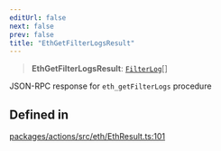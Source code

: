 ```yaml
---
editUrl: false
next: false
prev: false
title: "EthGetFilterLogsResult"
---
```


> **EthGetFilterLogsResult**: [`FilterLog`](/reference/tevm/actions/type-aliases/filterlog/)[]

JSON-RPC response for `eth_getFilterLogs` procedure

## Defined in

[packages/actions/src/eth/EthResult.ts:101](https://github.com/qbzzt/tevm-monorepo/blob/main/packages/actions/src/eth/EthResult.ts#L101)
